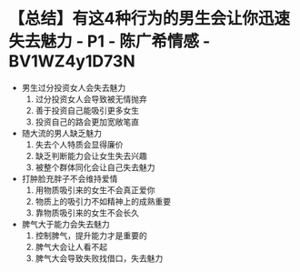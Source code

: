 # 【总结】有这4种行为的男生会让你迅速失去魅力 - P1 - 陈广希情感 - BV1WZ4y1D73N

-   男生过分投资女人会失去魅力
    1.  过分投资女人会导致被无情抛弃
    2.  善于投资自己能吸引更多女生
    3.  投资自己的路会更加宽敞笔直
-   随大流的男人缺乏魅力
    1.  失去个人特质会显得廉价
    2.  缺乏判断能力会让女生失去兴趣
    3.  被整个群体同化会让自己失去魅力
-   打肿脸充胖子不会维持爱情
    1.  用物质吸引来的女生不会真正爱你
    2.  物质上的吸引力不如精神上的成熟重要
    3.  靠物质吸引来的女生不会长久
-   脾气大于能力会失去魅力
    1.  控制脾气，提升能力才是重要的
    2.  脾气大会让人看不起
    3.  脾气大会导致失败找借口，失去魅力